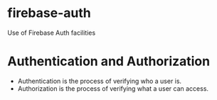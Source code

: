 # firebase-auth
Use of Firebase Auth facilities

# Authentication and Authorization
- Authentication is the process of verifying who a user is.
- Authorization is the process of verifying what a user can access.